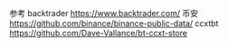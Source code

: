 参考 
backtrader https://www.backtrader.com/
币安 https://github.com/binance/binance-public-data/
ccxtbt https://github.com/Dave-Vallance/bt-ccxt-store
